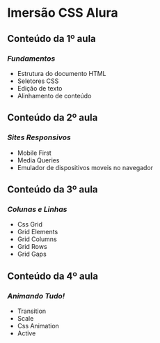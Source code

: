 # Imersão CSS Alura
## Conteúdo da 1º aula
### *Fundamentos*
* Estrutura do documento HTML
* Seletores CSS
* Edição de texto
* Alinhamento de conteúdo 
## Conteúdo da 2º aula
### *Sites Responsivos*
* Mobile First 
* Media Queries
* Emulador de dispositivos moveis no navegador 
 ## Conteúdo da 3º aula
### *Colunas e Linhas*
* Css Grid 
* Grid Elements
*  Grid Columns
* Grid Rows
*  Grid Gaps
 ## Conteúdo da 4º aula
### *Animando Tudo!*
* Transition 
* Scale
*  Css Animation
* Active
